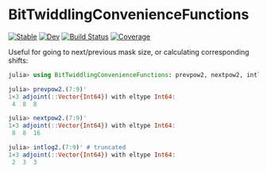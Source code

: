 # BitTwiddlingConvenienceFunctions

[![Stable](https://img.shields.io/badge/docs-stable-blue.svg)](https://JuliaSIMD.github.io/BitTwiddlingConvenienceFunctions.jl/stable)
[![Dev](https://img.shields.io/badge/docs-dev-blue.svg)](https://JuliaSIMD.github.io/BitTwiddlingConvenienceFunctions.jl/dev)
[![Build Status](https://github.com/JuliaSIMD/BitTwiddlingConvenienceFunctions.jl/workflows/CI/badge.svg)](https://github.com/JuliaSIMD/BitTwiddlingConvenienceFunctions.jl/actions)
[![Coverage](https://codecov.io/gh/JuliaSIMD/BitTwiddlingConvenienceFunctions.jl/branch/master/graph/badge.svg)](https://codecov.io/gh/JuliaSIMD/BitTwiddlingConvenienceFunctions.jl)



Useful for going to next/previous mask size, or calculating corresponding shifts:
```julia
julia> using BitTwiddlingConvenienceFunctions: prevpow2, nextpow2, intlog2

julia> prevpow2.(7:9)'
1×3 adjoint(::Vector{Int64}) with eltype Int64:
 4  8  8

julia> nextpow2.(7:9)'
1×3 adjoint(::Vector{Int64}) with eltype Int64:
 8  8  16

julia> intlog2.(7:9)' # truncated
1×3 adjoint(::Vector{Int64}) with eltype Int64:
 2  3  3
 ```

